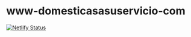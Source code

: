 # www-domesticasasuservicio-com

[![Netlify Status](https://api.netlify.com/api/v1/badges/6b0fe948-c075-4f40-aa0b-4a0df732a78d/deploy-status)](https://app.netlify.com/sites/www-domesticasasuservicio-com/deploys)
